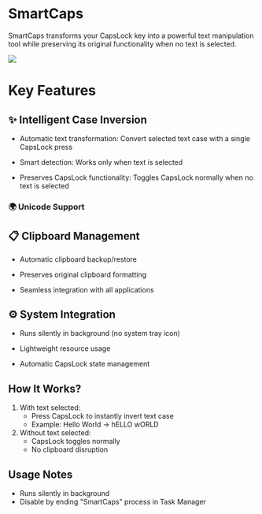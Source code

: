 # SmartCaps

SmartCaps transforms your CapsLock key into a powerful text manipulation tool while preserving its original functionality when no text is selected.

![](https://img.shields.io/badge/Platform-Windows-blue?logo=windows)

# Key Features
## ✨ Intelligent Case Inversion

 - Automatic text transformation: Convert selected text case with a single CapsLock press

 - Smart detection: Works only when text is selected

 - Preserves CapsLock functionality: Toggles CapsLock normally when no text is selected

### 🌍 Unicode Support

## 📋 Clipboard Management

  - Automatic clipboard backup/restore

  - Preserves original clipboard formatting

  - Seamless integration with all applications

## ⚙️ System Integration
  - Runs silently in background (no system tray icon)

  - Lightweight resource usage
    
  - Automatic CapsLock state management

## How It Works?
1. With text selected:
    - Press CapsLock to instantly invert text case
    - Example: Hello World → hELLO wORLD
2. Without text selected:
    - CapsLock toggles normally
    - No clipboard disruption

## Usage Notes
  - Runs silently in background
  - Disable by ending "SmartCaps" process in Task Manager
